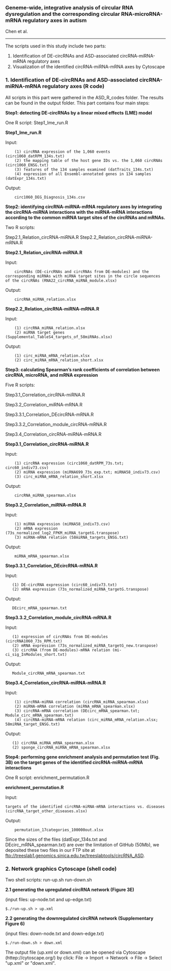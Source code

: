 ### Geneme-wide, integrative analysis of circular RNA dysregulation and the corresponding circular RNA-microRNA-mRNA regulatory axes in autism
Chen et al. 

---
The scripts used in this study include two parts: 
1. Identification of DE-circRNAs and ASD-associated circRNA-miRNA-mRNA regulatory axes
2. Visualization of the identified circRNA-miRNA-mRNA axes by Cytoscape

### 1. Identification of DE-circRNAs and ASD-associated circRNA-miRNA-mRNA regulatory axes (R code)

All scripts in this part were gathered in the ASD_R_codes folder. The results can be found in the output folder. This part contains four main steps:

**Step1: detecting DE-circRNAs by a linear mixed effects (LME) model**

One R script: Step1_lme_run.R

**Step1_lme_run.R**

  Input:

        (1) circRNA expression of the 1,060 events (circ1060_datRPM_134s.txt)
        (2) the mapping table of the host gene IDs vs. the 1,060 circRNAs (circ1060_ENSG.txt) 
        (3) features of the 134 samples examined (datTraits_134s.txt) 
        (4) expression of all Ensembl-annotated genes in 134 samples (datExpr_134s.txt)
        
  Output:

        circ1060_DEG_Diagnosis_134s.csv

**Step2: identifying circRNA-miRNA-mRNA regulatory axes by integrating the circRNA-miRNA interactions with the miRNA-mRNA interactions according to the common miRNA target sites of the circRNAs and mRNAs.**

Two R scripts: 

Step2.1_Relation_circRNA-miRNA.R 
Step2.2_Relation_circRNA-miRNA-mRNA.R

**Step2.1_Relation_circRNA-miRNA.R**

  Input:
   
        circRNAs (DE-circRNAs and circRNAs from DE-modules) and the corresponding miRNAs with miRNA target sites in the circle sequences of the circRNAs (RNA22_circRNA_miRNA_module.xlsx)
   
  Output:
   
        circRNA_miRNA_relation.xlsx

**Step2.2_Relation_circRNA-miRNA-mRNA.R**

   Input:
   
        (1) circRNA_miRNA_relation.xlsx
        (2) miRNA target genes (Supplemental_TableS4_targets_of_58miRNAs.xlsx)
        
   Output: 
    
        (1) circ_miRNA_mRNA_relation.xlsx
        (2) circ_miRNA_mRNA_relation_short.xlsx

**Step3: calculating Spearman’s rank coefficients of correlation between circRNA, microRNA, and mRNA expression**

Five R scripts: 

Step3.1_Correlation_circRNA-miRNA.R 

Step3.2_Correlation_miRNA-mRNA.R 

Step3.3.1_Correlation_DEcircRNA-mRNA.R

Step3.3.2_Correlation_module_circRNA-mRNA.R

Step3.4_Correlation_circRNA-miRNA-mRNA.R

**Step3.1_Correlation_circRNA-miRNA.R**

  Input:
  
        (1) circRNA expression (circ1060_datRPM_73s.txt; circ60_indiv73.csv)
        (2) miRNA expression (miRNA699_73s_exp.txt; miRNA58_indiv73.csv)
        (3) circ_miRNA_mRNA_relation_short.xlsx
        
  Output:
   
        circRNA_miRNA_spearman.xlsx

**Step3.2_Correlation_miRNA-mRNA.R**

   Input:
    
        (1) miRNA expression (miRNA58_indiv73.csv)
        (2) mRNA expression (73s_normalized_log2_FPKM_miRNA_targetG.transpose)
        (3) miRNA-mRNA relation (58miRNA_targets_ENSG.txt)
        
   Output:
   
        miRNA_mRNA_spearman.xlsx

**Step3.3.1_Correlation_DEcircRNA-mRNA.R**

   Input:
   
       (1) DE-circRNA expression (circ60_indiv73.txt)
       (2) mRNA expression (73s_normalized_miRNA_targetG.transpose)
       
   Output:
   
       DEcirc_mRNA_spearman.txt

**Step3.3.2_Correlation_module_circRNA-mRNA.R**

   Input:
   
       (1) expression of circRNAs from DE-modules (circRNA1060_73s_RPM.txt) 
       (2) mRNA expression (73s_normalized_miRNA_targetG_new.transpose) 
       (3) circRNA (from DE-modules)-mRNA relation (mi-ci_sig_InModules_short.txt)
       
   Output:
   
       Module_circRNA_mRNA_spearman.txt

**Step3.4_Correlation_circRNA-miRNA-mRNA.R**

   Input:
   
        (1) circRNA-miRNA correlation (circRNA_miRNA_spearman.xlsx)
        (2) miRNA-mRNA correlation (miRNA_mRNA_spearman.xlsx)
        (3) circRNA-mRNA correlation (DEcirc_mRNA_spearman.txt; Module_circ_mRNA_spearman.txt)
        (4) circRNA-miRNA-mRNA relation (circ_miRNA_mRNA_relation.xlsx; 58miRNA_target_ENSG.txt)
        
  Output:
  
       (1) circRNA_miRNA_mRNA_spearman.xlsx
       (2) sponge_circRNA_miRNA_mRNA_spearman.xlsx

**Step4: performing gene enrichment analysis and permutation test (Fig. 3B) on the target genes of the identified circRNA-miRNA-mRNA interactions**  

One R script: enrichment_permutation.R 

**enrichment_permutation.R**

  Input:
  
    targets of the identified circRNA-miRNA-mRNA interactions vs. diseases (circRNA_target_other_diseases.xlsx)
    
  Output:
  
        permutation_17categories_100000out.xlsx

Since the sizes of the files (datExpr_134s.txt and DEcirc_mRNA_spearman.txt) are over the limitation of GitHub (50Mb), we deposited these two files in our FTP site at ftp://treeslab1.genomics.sinica.edu.tw/treeslabtools/circRNA_ASD.

### 2. Network graphics Cytoscape (shell code)

Two shell scripts:
run-up.sh
run-down.sh

**2.1 generating the upregulated circRNA network (Figure 3E)**

 (input files: up-node.txt and up-edge.txt)
 
    $./run-up.sh > up.xml

**2.2 generating the downregulated circRNA network (Supplementary Figure 6)**

  (input files: down-node.txt and down-edge.txt)
  
    $./run-down.sh > down.xml

The output file (up.xml or down.xml) can be opened via Cytoscape (httep://cytoscape.org/) by click: File -> Import -> Network -> File -> Select "up.xml" or "down.xml".
